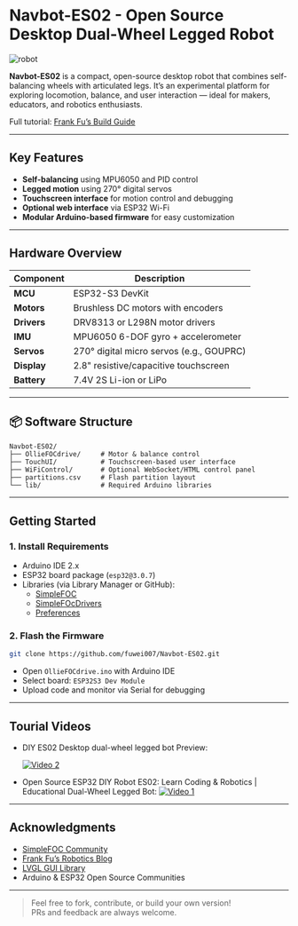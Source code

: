 
# Navbot-ES02 - Open Source Desktop Dual-Wheel Legged Robot

![robot](https://frankfu.blog/wp-content/uploads/2024/04/navbot-pose-1024x576.jpg)

**Navbot-ES02** is a compact, open-source desktop robot that combines self-balancing wheels with articulated legs. It’s an experimental platform for exploring locomotion, balance, and user interaction — ideal for makers, educators, and robotics enthusiasts.

Full tutorial: [Frank Fu’s Build Guide](https://frankfu.blog/embodied-ai-robot/diy-desktop-dual-wheel-legged-roboy/)

---

##  Key Features

-  **Self-balancing** using MPU6050 and PID control
-  **Legged motion** using 270° digital servos
-  **Touchscreen interface** for motion control and debugging
-  **Optional web interface** via ESP32 Wi-Fi
-  **Modular Arduino-based firmware** for easy customization

---

## Hardware Overview

| Component      | Description                                   |
|----------------|-----------------------------------------------|
| **MCU**        | ESP32-S3 DevKit                               |
| **Motors**     | Brushless DC motors with encoders             |
| **Drivers**    | DRV8313 or L298N motor drivers                |
| **IMU**        | MPU6050 6-DOF gyro + accelerometer            |
| **Servos**     | 270° digital micro servos (e.g., GOUPRC)      |
| **Display**    | 2.8" resistive/capacitive touchscreen         |
| **Battery**    | 7.4V 2S Li-ion or LiPo                        |

---



## 📦 Software Structure

```
Navbot-ES02/
├── OllieFOCdrive/     # Motor & balance control
├── TouchUI/           # Touchscreen-based user interface
├── WiFiControl/       # Optional WebSocket/HTML control panel
├── partitions.csv     # Flash partition layout
└── lib/               # Required Arduino libraries
```

---

## Getting Started

### 1. Install Requirements

- Arduino IDE 2.x
- ESP32 board package (`esp32@3.0.7`)
- Libraries (via Library Manager or GitHub):
  - [SimpleFOC](https://github.com/simplefoc/Arduino-FOC)
  - [SimpleFOcDrivers](https://github.com/simplefoc/Arduino-FOC-drivers)
  - [Preferences](https://github.com/vshymanskyy/Preferences)
    
### 2. Flash the Firmware

```bash
git clone https://github.com/fuwei007/Navbot-ES02.git
```

- Open `OllieFOCdrive.ino` with Arduino IDE
- Select board: `ESP32S3 Dev Module`
- Upload code and monitor via Serial for debugging

---

## Tourial Videos

- DIY ES02 Desktop dual-wheel legged bot Preview:
  
  [![Video 2](https://img.youtube.com/vi/u7Jmyq_AXwc/0.jpg)](https://www.youtube.com/watch?v=u7Jmyq_AXwc)


- Open Source ESP32 DIY Robot ES02: Learn Coding & Robotics | Educational Dual-Wheel Legged Bot:
  [![Video 1](https://img.youtube.com/vi/hujr_VRSyrw/0.jpg)](https://www.youtube.com/watch?v=hujr_VRSyrw)


---


## Acknowledgments

- [SimpleFOC Community](https://simplefoc.com/)
- [Frank Fu’s Robotics Blog](https://frankfu.blog)
- [LVGL GUI Library](https://lvgl.io/)
- Arduino & ESP32 Open Source Communities

---

> Feel free to fork, contribute, or build your own version!  
> PRs and feedback are always welcome.
